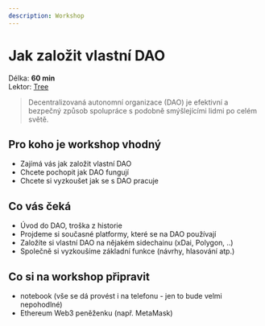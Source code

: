 ```yaml
---
description: Workshop
---
```


# Jak založit vlastní DAO

Délka: **60 min**  
Lektor: [Tree](../../prednasejici.md#tree)

> Decentralizovaná autonomní organizace \(DAO\) je efektivní a bezpečný způsob spolupráce s podobně smýšlejícími lidmi po celém světě.

## Pro koho je workshop vhodný

* Zajímá vás jak založit vlastní DAO
* Chcete pochopit jak DAO fungují
* Chcete si vyzkoušet jak se s DAO pracuje

## Co vás čeká

* Úvod do DAO, troška z historie
* Projdeme si současné platformy, které se na DAO používají
* Založíte si vlastní DAO na nějakém sidechainu \(xDai, Polygon, ..\)
* Společně si vyzkoušíme základní funkce \(návrhy, hlasování atp.\)

## Co si na workshop připravit

* notebook \(vše se dá provést i na telefonu - jen to bude velmi nepohodlné\)
* Ethereum Web3 peněženku \(např. MetaMask\)





